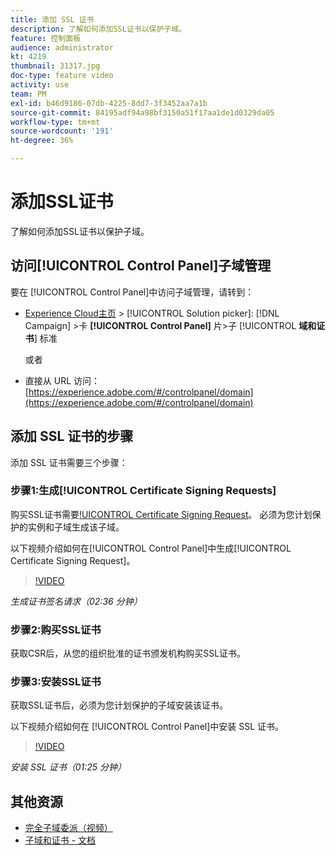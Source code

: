 ```yaml
---
title: 添加 SSL 证书
description: 了解如何添加SSL证书以保护子域。
feature: 控制面板
audience: administrator
kt: 4219
thumbnail: 31317.jpg
doc-type: feature video
activity: use
team: PM
exl-id: b46d9186-07db-4225-8dd7-3f3452aa7a1b
source-git-commit: 84195adf94a98bf3150a51f17aa1de1d0329da05
workflow-type: tm+mt
source-wordcount: '191'
ht-degree: 36%

---
```


# 添加SSL证书

了解如何添加SSL证书以保护子域。

## 访问[!UICONTROL Control Panel]子域管理

要在 [!UICONTROL Control Panel]中访问子域管理，请转到：

* [Experience Cloud主页](https://experience.adobe.com/#/home) >  [!UICONTROL Solution picker]: [!DNL Campaign] >卡 **[!UICONTROL Control Panel]** 片>子 [!UICONTROL **域和证书**] 标准

   或者
* 直接从 URL 访问：[https://experience.adobe.com/#/controlpanel/domain](https://experience.adobe.com/#/controlpanel/domain)

## 添加 SSL 证书的步骤

添加 SSL 证书需要三个步骤：

### 步骤1:生成[!UICONTROL Certificate Signing Requests]

购买SSL证书需要[!UICONTROL Certificate Signing Request](CSR)。 必须为您计划保护的实例和子域生成该子域。

以下视频介绍如何在[!UICONTROL Control Panel]中生成[!UICONTROL Certificate Signing Request]。

>[!VIDEO](https://video.tv.adobe.com/v/31317?quality=12)

*生成证书签名请求（02:36 分钟）*

### 步骤2:购买SSL证书

获取CSR后，从您的组织批准的证书颁发机构购买SSL证书。

### 步骤3:安装SSL证书

获取SSL证书后，必须为您计划保护的子域安装该证书。

以下视频介绍如何在 [!UICONTROL Control Panel]中安装 SSL 证书。

>[!VIDEO](https://video.tv.adobe.com/v/31166?quality=12)

*安装 SSL 证书（01:25 分钟）*

## 其他资源

* [完全子域委派（视频）](./subdomain-delegation.md)
* [子域和证书 - 文档](https://experienceleague.adobe.com/docs/control-panel/using/subdomains-and-certificates/renewing-subdomain-certificate.html?lang=en)
